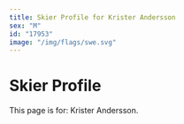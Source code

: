 ```yaml
---
title: Skier Profile for Krister Andersson
sex: "M"
id: "17953"
image: "/img/flags/swe.svg" 
---
```


# Skier Profile

This page is for: Krister Andersson.
    